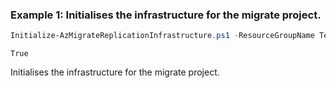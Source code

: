 ### Example 1: Initialises the infrastructure for the migrate project.
```powershell
Initialize-AzMigrateReplicationInfrastructure.ps1 -ResourceGroupName TestRG  -ProjectName TestProject -Vmwareagentless -TargetRegion centralus
```

```output
True
```

Initialises the infrastructure for the migrate project.


